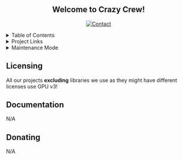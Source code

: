 <div align="center">

  <h2 align="center">Welcome to Crazy Crew!</h2>

[![Contact][discord-shield]][discord-url]

</div>

<!-- Table of Contents -->

<details>
  <summary>Table of Contents</summary>
  <ol>
    <li><a href="#licensing">License</a></li>
    <li><a href="#documentation">Documentation</a></li>
    <li><a href="#donating">Donations</a></li>
  </ol>
</details>

<details>
  <summary>Project Links</summary>
   <ol>
    <li><a href="https://github.com/Crazy-Crew/Crazy-Enchantments">CrazyEnchantments</a></li>
    <li><a href="https://github.com/Crazy-Crew/Crazy-Auctions">CrazyAuctions</a></li>
    <li><a href="https://github.com/Crazy-Crew/Crazy-Envoys">CrazyEnvoys</a></li>
    <li><a href="https://github.com/Crazy-Crew/Crazy-Crates">CrazyCrates</a></li>
    <li><a href="https://github.com/Crazy-Crew/Vouchers">Vouchers</a></li>
   </ol>
</details>

<details>
  <summary>Maintenance Mode</summary>
   <ol>
     <li><a href="https://github.com/Crazy-Crew/EpicSellChest">EpicSellChest</a></li>
     <li><a href="https://github.com/Crazy-Crew/BlockParticles">BlockParticles</a></li>
     <li><a href="https://github.com/Crazy-Crew/CrazyWarps">CrazyWarps</a></li>
   </ol>
</details>

## Licensing
All our projects **excluding** libraries we use as they might have different licenses use GPU v3!

## Documentation
N/A

## Donating
N/A

[discord-shield]: https://img.shields.io/discord/182615261403283459.svg?style=for-the-badge
[discord-url]: https://discord.badbones69.com
